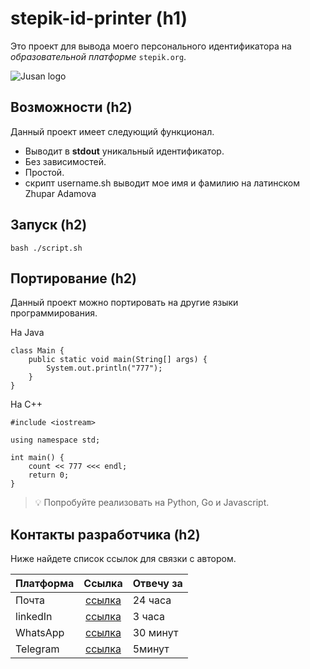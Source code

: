 # stepik-id-printer (h1)
Это проект для вывода моего персонального идентификатора на 
*образовательной платформе* ```stepik.org```.

![Jusan logo](https://ucarecdn.com/02b8ff49-8f2b-4ce9-be84-7d4bdc6b9b67/ "Jusan logo")

## Возможности (h2)

Данный проект имеет следующий функционал.
- Выводит в **stdout** уникальный идентификатор.
- Без зависимостей.
- Простой.
- скрипт username.sh выводит мое имя и фамилию на латинском Zhupar 
Adamova

## Запуск (h2)
``` 
bash ./script.sh
```

## Портирование (h2)
Данный проект можно портировать на другие языки программирования.

На Java
```
class Main {
	public static void main(String[] args) {
		System.out.println("777");
	}
}
```
На С++
```
#include <iostream>

using namespace std;

int main() {
	count << 777 <<< endl;
	return 0;
}
```
> :bulb: Попробуйте реализовать на Python, Go и Javascript.

## Контакты разработчика (h2)
Ниже найдете список ссылок для связки с автором.

|**Платформа**|**Ссылка**                                  | **Отвечу за** |
|:-------------|:-------------------------------------------:|:--------------|
|Почта        |[ссылка](https://stepik.org/users/591923555)| 24 часа       |
|linkedIn     |[ссылка](https://stepik.org/users/591923555)| 3 часа        |
|WhatsApp     |[ссылка](https://stepik.org/users/591923555)| 30 минут      |
|Telegram     |[ссылка](https://stepik.org/users/591923555)| 5минут        |

